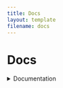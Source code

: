 ```yaml
---
title: Docs
layout: template
filename: docs 
--- 
```


# Docs
<details>
<summary>Documentation</summary>
  
<a href="https://raeedalam.github.io/ras-lang/docs/vars">Vars<a>
  <br>
<a href="https://raeedalam.github.io/ras-lang/docs/while">While<a>
  <br>
<a href="https://raeedalam.github.io/ras-lang/docs/each">For loop<a>
  <br>
<a href="https://raeedalam.github.io/ras-lang/docs/func">Functions<a>
  <br>
<a href="https://raeedalam.github.io/ras-lang/docs/input">Getting Input<a>
<br>
<a href="https://raeedalam.github.io/ras-lang/docs/if">If statements<a>
